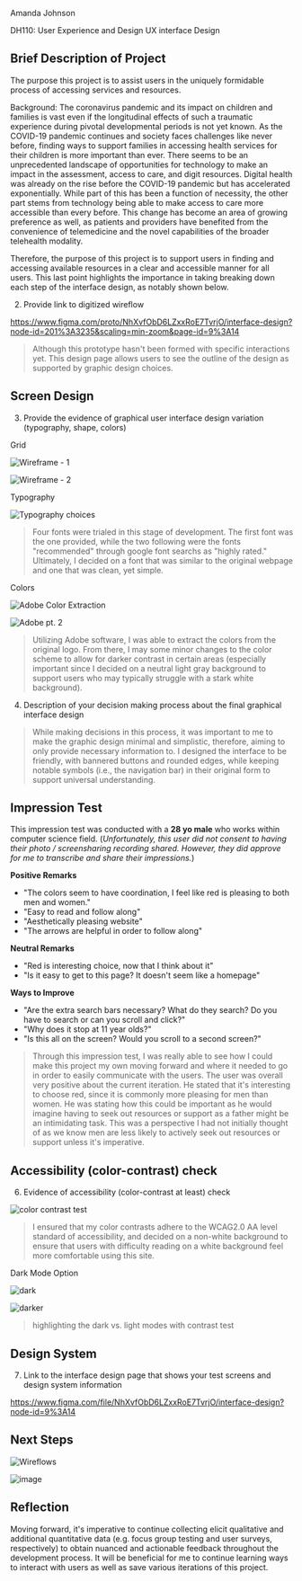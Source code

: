 Amanda Johnson

DH110: User Experience and Design
UX interface Design

## Brief Description of Project

The purpose this project is to assist users in the uniquely formidable process of accessing services and resources.

Background: The coronavirus pandemic and its impact on children and families is vast even if the longitudinal effects of such a traumatic experience during pivotal developmental periods is not yet known. As the COVID-19 pandemic continues and society faces challenges like never before, finding ways to support families in accessing health services for their children is more important than ever. There seems to be an unprecedented landscape of opportunities for technology to make an impact in the assessment, access to care, and digit resources. Digital health was already on the rise before the COVID-19 pandemic but has accelerated exponentially. While part of this has been a function of necessity, the other part stems from technology being able to make access to care more accessible than every before. This change has become an area of growing preference as well, as patients and providers have benefited from the convenience of telemedicine and the novel capabilities of the broader telehealth modality. 

Therefore, the purpose of this project is to support users in finding and accessing available resources in a clear and accessible manner for all users. This last point highlights the importance in taking breaking down each step of the interface design, as notably shown below. 

2. Provide link to digitized wireflow

https://www.figma.com/proto/NhXvfObD6LZxxRoE7TvrjO/interface-design?node-id=201%3A3235&scaling=min-zoom&page-id=9%3A14

> Although this prototype hasn't been formed with specific interactions yet. This design page allows users to see the outline of the design as supported by graphic design choices. 


## Screen Design

3. Provide the evidence of graphical user interface design variation (typography, shape, colors)

Grid 

![Wireframe - 1](https://user-images.githubusercontent.com/91240122/140945740-94b563f8-cf32-4920-a8c8-a7c874255401.png)

![Wireframe - 2](https://user-images.githubusercontent.com/91240122/140945818-6f5954db-c1c4-44da-9a56-a7646c08e3ea.png)

Typography

![Typography choices](https://user-images.githubusercontent.com/91240122/140946057-2c51ec0c-ed6a-4ac7-85d5-034009179a40.png)

> Four fonts were trialed in this stage of development. The first font was the one provided, while the two following were the fonts "recommended" through google font searchs as "highly rated." Ultimately, I decided on a font that was similar to the original webpage and one that was clean, yet simple. 

Colors 

![Adobe Color Extraction](https://user-images.githubusercontent.com/91240122/140944339-62caa020-d11b-4c06-9e48-cab41c996301.png)

![Adobe pt. 2](https://user-images.githubusercontent.com/91240122/140945126-832dbd15-969d-4d53-a462-12911c31ce33.png)

> Utilizing Adobe software, I was able to extract the colors from the original logo. From there, I may some minor changes to the color scheme to allow for darker contrast in certain areas (especially important since I decided on a neutral light gray background to support users who may typically struggle with a stark white background). 

4. Description of your decision making process about the final graphical interface design

> While making decisions in this process, it was important to me to make the graphic design minimal and simplistic, therefore, aiming to only provide necessary information to. I designed the interface to be friendly, with bannered buttons and rounded edges, while keeping notable symbols (i.e., the navigation bar) in their original form to support universal understanding.

## Impression Test

This impression test was conducted with a **28 yo male** who works within computer science field. (_Unfortunately, this user did not consent to having their photo / screensharing recording shared. However, they did approve for me to transcribe and share their impressions._)

**Positive Remarks**
- "The colors seem to have coordination, I feel like red is pleasing to both men and women." 
- "Easy to read and follow along" 
- "Aesthetically pleasing website"
- "The arrows are helpful in order to follow along"

**Neutral Remarks**
- "Red is interesting choice, now that I think about it" 
- "Is it easy to get to this page? It doesn't seem like a homepage"

**Ways to Improve**
- "Are the extra search bars necessary? What do they search? Do you have to search or can you scroll and click?"
- "Why does it stop at 11 year olds?"
- "Is this all on the screen? Would you scroll to a second screen?" 

> Through this impression test,  I was really able to see how I could make this project my own moving forward and where it needed to go in order to easily communicate with the users. The user was overall very positive about the current iteration. He stated that it's interesting to choose red, since it is commonly more pleasing for men than women. He was stating how this could be important as he would imagine having to seek out resources or support as a father might be an intimidating task. This was a perspective I had not initially thought of as we know men are less likely to actively seek out resources or support unless it's imperative. 

## Accessibility (color-contrast) check

6. Evidence of accessibility (color-contrast at least) check

![color contrast test](https://user-images.githubusercontent.com/91240122/140946621-4857602b-1ad5-4069-af4e-338eb19223cf.png)

> I ensured that my color contrasts adhere to the WCAG2.0 AA level standard of accessibility, and decided on a non-white background to ensure that users with difficulty reading on a white background feel more comfortable using this site.

Dark Mode Option

![dark](https://user-images.githubusercontent.com/91240122/140996315-c39bf466-02b4-44a6-80ec-60fb4fff6d22.png)

![darker](https://user-images.githubusercontent.com/91240122/140996270-2efd2651-b294-415a-bac7-7f45f09786eb.png)

> highlighting the dark vs. light modes with contrast test

## Design System

7. Link to the interface design page that shows your test screens and design system information

https://www.figma.com/file/NhXvfObD6LZxxRoE7TvrjO/interface-design?node-id=9%3A14

## Next Steps

![Wireflows](https://user-images.githubusercontent.com/91240122/140966324-1db38740-1763-4e96-863e-a362e68085cd.png)

![image](https://user-images.githubusercontent.com/91240122/140966429-520498c5-173c-4f00-88ab-0ba136cb248b.png)


## Reflection 

Moving forward, it's imperative to continue collecting elicit qualitative and additional quantitative data (e.g. focus group testing and user surveys, respectively) to obtain nuanced and actionable feedback throughout the development process. It will be beneficial for me to continue learning ways to interact with users as well as save various iterations of this project. 
